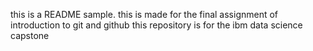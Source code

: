 this is a README sample. 
this is made for the final assignment of introduction to git and github
this repository is for the ibm data science capstone
